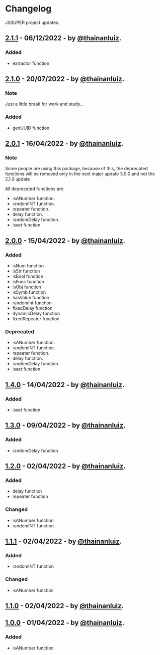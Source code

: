 # Changelog

JSSUPER project updates.

## [2.1.1] - 06/12/2022 - by [@thainanluiz].

### Added

- extractor function.

## [2.1.0] - 20/07/2022 - by [@thainanluiz].

### Note

Just a little break for work and study...

### Added

- genUUID function.

## [2.0.1] - 16/04/2022 - by [@thainanluiz].

### Note

Some people are using this package, because of this, the deprecated functions will be removed only in the next major update 3.0.0 and not the 2.1.0 update

All deprecated functions are:

- isANumber function.
- randomINT function.
- repeater function.
- delay function.
- randomDelay function.
- isset function.

## [2.0.0] - 15/04/2022 - by [@thainanluiz].

### Added

- isNum function
- isStr function
- isBool function
- isFunc function
- isObj function
- isSymb function
- hasValue function
- randomInt function
- fixedDelay function
- dynamicDelay function
- fixedRepeater function

### Deprecated

- isANumber function.
- randomINT function.
- repeater function.
- delay function.
- randomDelay function.
- isset function.

## [1.4.0] - 14/04/2022 - by [@thainanluiz].

### Added

- isset function

## [1.3.0] - 09/04/2022 - by [@thainanluiz].

### Added

- randomDelay function

## [1.2.0] - 02/04/2022 - by [@thainanluiz].

### Added

- delay function
- repeater function

### Changed

- isANumber function
- randomINT function

## [1.1.1] - 02/04/2022 - by [@thainanluiz].

### Added

- randomINT function

### Changed

- isANumber function

## [1.1.0] - 02/04/2022 - by [@thainanluiz].

## [1.0.0] - 01/04/2022 - by [@thainanluiz].

### Added

- isANumber function

[@thainanluiz]: https://github.com/thainanluiz
[1.0.0]: https://www.npmjs.com/package/jssuper/v/1.0.0
[1.1.0]: https://www.npmjs.com/package/jssuper/v/1.1.0
[1.1.1]: https://www.npmjs.com/package/jssuper/v/1.1.1
[1.2.0]: https://www.npmjs.com/package/jssuper/v/1.2.0
[1.3.0]: https://www.npmjs.com/package/jssuper/v/1.3.0
[1.4.0]: https://www.npmjs.com/package/jssuper/v/1.4.0
[2.0.0]: https://www.npmjs.com/package/jssuper/v/2.0.0
[2.0.1]: https://www.npmjs.com/package/jssuper/v/2.0.1
[2.1.0]: https://www.npmjs.com/package/jssuper/v/2.1.0
[2.1.1]: https://www.npmjs.com/package/jssuper/v/2.1.1
